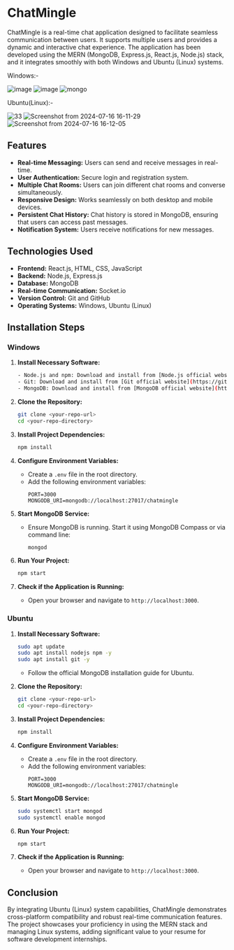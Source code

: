 # ChatMingle

ChatMingle is a real-time chat application designed to facilitate seamless communication between users. It supports multiple users and provides a dynamic and interactive chat experience. The application has been developed using the MERN (MongoDB, Express.js, React.js, Node.js) stack, and it integrates smoothly with both Windows and Ubuntu (Linux) systems.

Windows:-

![image](https://github.com/user-attachments/assets/7d6dfb77-6d4d-47c0-96cf-cd36e30d35b4)
![image](https://github.com/user-attachments/assets/567376eb-3c8b-4988-a86c-70bffd88c5a9)
![mongo](https://github.com/user-attachments/assets/63426f43-1198-48f7-9db7-3d0f98ff8f7e)

Ubuntu(Linux):-

![33](https://github.com/user-attachments/assets/5b4d7704-28f3-4074-bfc3-a3457237b64d)
![Screenshot from 2024-07-16 16-11-29](https://github.com/user-attachments/assets/28413352-c402-40c0-ab01-dde3f7fb0dd2)
![Screenshot from 2024-07-16 16-12-05](https://github.com/user-attachments/assets/e50ebb49-573f-48ce-aace-02a32fec49ae)



## Features

- **Real-time Messaging:** Users can send and receive messages in real-time.
- **User Authentication:** Secure login and registration system.
- **Multiple Chat Rooms:** Users can join different chat rooms and converse simultaneously.
- **Responsive Design:** Works seamlessly on both desktop and mobile devices.
- **Persistent Chat History:** Chat history is stored in MongoDB, ensuring that users can access past messages.
- **Notification System:** Users receive notifications for new messages.

## Technologies Used

- **Frontend:** React.js, HTML, CSS, JavaScript
- **Backend:** Node.js, Express.js
- **Database:** MongoDB
- **Real-time Communication:** Socket.io
- **Version Control:** Git and GitHub
- **Operating Systems:** Windows, Ubuntu (Linux)

## Installation Steps

### Windows

1. **Install Necessary Software:**
    ```bash
    - Node.js and npm: Download and install from [Node.js official website](https://nodejs.org/).
    - Git: Download and install from [Git official website](https://git-scm.com/).
    - MongoDB: Download and install from [MongoDB official website](https://www.mongodb.com/try/download/community).
    ```

2. **Clone the Repository:**
    ```bash
    git clone <your-repo-url>
    cd <your-repo-directory>
    ```

3. **Install Project Dependencies:**
    ```bash
    npm install
    ```

4. **Configure Environment Variables:**
    - Create a `.env` file in the root directory.
    - Add the following environment variables:
        ```dotenv
        PORT=3000
        MONGODB_URI=mongodb://localhost:27017/chatmingle
        ```

5. **Start MongoDB Service:**
    - Ensure MongoDB is running. Start it using MongoDB Compass or via command line:
        ```bash
        mongod
        ```

6. **Run Your Project:**
    ```bash
    npm start
    ```

7. **Check if the Application is Running:**
    - Open your browser and navigate to `http://localhost:3000`.

### Ubuntu

1. **Install Necessary Software:**
    ```bash
    sudo apt update
    sudo apt install nodejs npm -y
    sudo apt install git -y
    ```
    - Follow the official MongoDB installation guide for Ubuntu.

2. **Clone the Repository:**
    ```bash
    git clone <your-repo-url>
    cd <your-repo-directory>
    ```

3. **Install Project Dependencies:**
    ```bash
    npm install
    ```

4. **Configure Environment Variables:**
    - Create a `.env` file in the root directory.
    - Add the following environment variables:
        ```dotenv
        PORT=3000
        MONGODB_URI=mongodb://localhost:27017/chatmingle
        ```

5. **Start MongoDB Service:**
    ```bash
    sudo systemctl start mongod
    sudo systemctl enable mongod
    ```

6. **Run Your Project:**
    ```bash
    npm start
    ```

7. **Check if the Application is Running:**
    - Open your browser and navigate to `http://localhost:3000`.

## Conclusion

By integrating Ubuntu (Linux) system capabilities, ChatMingle demonstrates cross-platform compatibility and robust real-time communication features. The project showcases your proficiency in using the MERN stack and managing Linux systems, adding significant value to your resume for software development internships.
